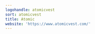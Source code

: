 ```yaml
---
logohandle: atomicvest
sort: atomicvest
title: Atomic
website: 'https://www.atomicvest.com/'
---
```

